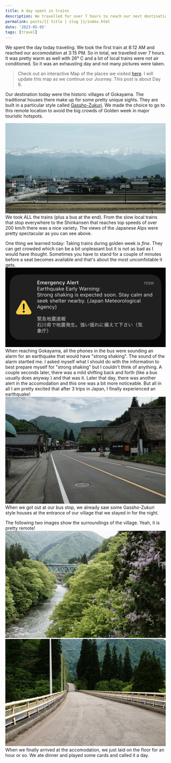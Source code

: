 ```yaml
---
title: A day spent in trains
description: We travelled for over 7 hours to reach our next destination in Japan
permalink: posts/{{ title | slug }}/index.html
date: '2023-05-05'
tags: [travel]
---
```


We spent the day today traveling. We took the first train at 8:12 AM and reached our accomodation at 3:15 PM. So in total, we travelled over 7 hours. It was pretty warm as well with 26° C and a lot of local trains were not air conditioned. So it was an exhausting day and not many pictures were taken.


> Check out an interactive Map of the places we visited [here](https://wanderlog.com/view/ipgoeoyijw/japan-trip/shared). I will update this map as we continue our Journey. This post is about Day 8.

Our destination today were the historic villages of Gokayama. The traditional houses there make up for some pretty unique sights. They are built in a particular style called [Gassho-Zukuri](https://en.wikipedia.org/wiki/Minka). We made the choice to go to this remote location to avoid the big crowds of Golden week in major touristic hotspots.

![View of Japanese Alps](/images/japan08/2023-05-05_120027_00.jpg)
We took ALL the trains (plus a bus at the end). From the slow local trains that stop everywhere to the Shinkansen that reaches top speeds of over 200 km/h there was a nice variety. The views of the Japanese Alps were pretty spectacular as you can see above.

One thing we learned today: Taking trains during golden week is _fine_. They can get crowded which can be a bit unpleasant but it is not as bad as I would have thought. Sometimes you have to stand for a couple of minutes before a seat becomes available and that's about the most uncomfotable it gets.
![Earthquake alert](/images/japan08/2023-05-05_144232_00.jpg)
When reaching Gokayama, all the phones in the bus were sounding an alarm for an earthquake that would have "strong shaking". The sound of the alarm startled me. I asked myself what I should do with the information to best prepare myself for "strong shaking" but I couldn't think of anything. A couple seconds later, there was a mild shifting back and forth (like a bus usually does anyway  ) and that was it. Later that day, there was another alert in the accomodation and this one was a bit more noticeable. But all in all I am pretty excited that after 3 trips in Japan, I finally experienced an earthquake!
![Gassho-Zukuri Houses at the Entrance of Kaminashi](/images/japan08/2023-05-05_145344_00.jpg)
When we got out at our bus stop, we already saw some Gassho-Zukuri style houses at the entrance of our village that we stayed in for the night.

The following two images show the surroundings of the village. Yeah, it is pretty remote!
![Village with river](/images/japan08/2023-05-05_145906_00.jpg)
![Remote location with road](/images/japan08/2023-05-05_150630_00.jpg)
When we finally arrived at the accomodation, we just laid on the floor for an hour or so. We ate dinner and played some cards and called it a day.